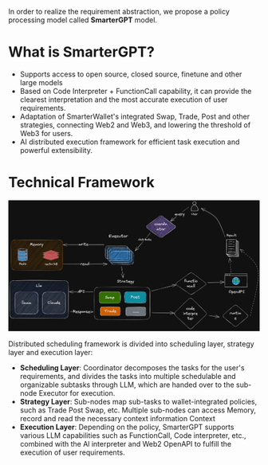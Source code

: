 In order to realize the requirement abstraction, we propose a policy processing model called **SmarterGPT** model.
# What is SmarterGPT?

- Supports access to open source, closed source, finetune and other large models
- Based on Code Interpreter + FunctionCall capability, it can provide the clearest interpretation and the most accurate execution of user requirements.
- Adaptation of SmarterWallet's integrated Swap, Trade, Post and other strategies, connecting Web2 and Web3, and lowering the threshold of Web3 for users.
- AI distributed execution framework for efficient task execution and powerful extensibility.

# Technical Framework

![](../../../images/demand.png)


Distributed scheduling framework is divided into scheduling layer, strategy layer and execution layer:

- **Scheduling Layer**: Coordinator decomposes the tasks for the user's requirements, and divides the tasks into multiple schedulable and organizable subtasks through LLM, which are handed over to the sub-node Executor for execution.
- **Strategy Layer**: Sub-nodes map sub-tasks to wallet-integrated policies, such as Trade Post Swap, etc. Multiple sub-nodes can access Memory, record and read the necessary context information Context
- **Execution Layer**: Depending on the policy, SmarterGPT supports various LLM capabilities such as FunctionCall, Code interpreter, etc., combined with the Al interpreter and Web2 OpenAPI to fulfill the execution of user requirements.